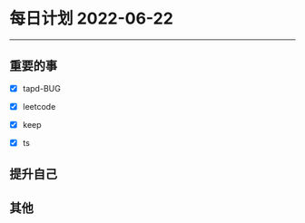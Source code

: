 #  每日计划 2022-06-22
---
## 重要的事
- [x]  tapd-BUG
- [x]  leetcode
- [x]  keep
- [x] ts



## 提升自己

  



## 其他








